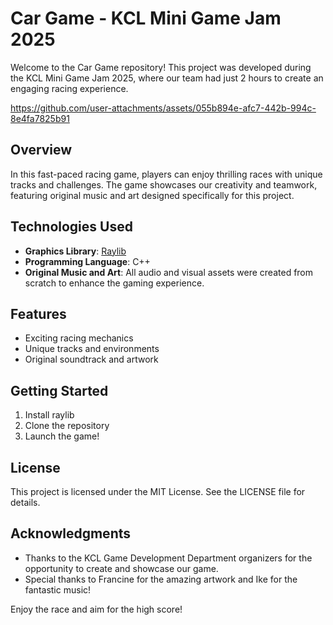 # Car Game - KCL Mini Game Jam 2025

Welcome to the Car Game repository! This project was developed during the KCL Mini Game Jam 2025, where our team had just 2 hours to create an engaging racing experience.


https://github.com/user-attachments/assets/055b894e-afc7-442b-994c-8e4fa7825b91


## Overview

In this fast-paced racing game, players can enjoy thrilling races with unique tracks and challenges. The game showcases our creativity and teamwork, featuring original music and art designed specifically for this project.

## Technologies Used

- **Graphics Library**: [Raylib](https://www.raylib.com/)
- **Programming Language**: C++
- **Original Music and Art**: All audio and visual assets were created from scratch to enhance the gaming experience.

## Features

- Exciting racing mechanics
- Unique tracks and environments
- Original soundtrack and artwork

## Getting Started

1. Install raylib
2. Clone the repository
3. Launch the game!

## License

This project is licensed under the MIT License. See the LICENSE file for details.

## Acknowledgments

- Thanks to the KCL Game Development Department organizers for the opportunity to create and showcase our game.
- Special thanks to Francine for the amazing artwork and Ike for the fantastic music!

Enjoy the race and aim for the high score!

